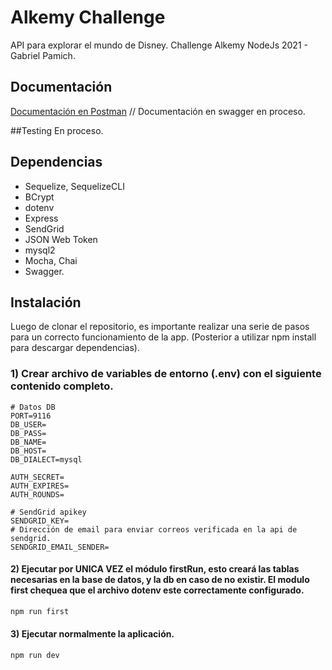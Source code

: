 # Alkemy Challenge

API para explorar el mundo de Disney. Challenge Alkemy NodeJs 2021 - Gabriel Pamich.

## Documentación
[Documentación en Postman](https://documenter.getpostman.com/view/15080099/UVJWrfnM) // Documentación en swagger en proceso. 

##Testing
En proceso.

## Dependencias
- Sequelize, SequelizeCLI
- BCrypt
- dotenv
- Express
- SendGrid
- JSON Web Token
- mysql2
- Mocha, Chai
- Swagger.



## Instalación

Luego de clonar el repositorio, es importante realizar una serie de pasos para un correcto funcionamiento de la app. (Posterior a utilizar npm install para descargar dependencias).

### 1) Crear archivo de variables de entorno (.env) con el siguiente contenido completo.

```
# Datos DB   
PORT=9116
DB_USER=
DB_PASS=
DB_NAME=
DB_HOST=
DB_DIALECT=mysql

AUTH_SECRET=
AUTH_EXPIRES=
AUTH_ROUNDS=

# SendGrid apikey
SENDGRID_KEY=
# Dirección de email para enviar correos verificada en la api de sendgrid.
SENDGRID_EMAIL_SENDER=

```

#### 2) Ejecutar por UNICA VEZ el módulo firstRun, esto creará las tablas necesarias en la base de datos, y la db en caso de no existir. El modulo first chequea que el archivo dotenv este correctamente configurado.
```bash
npm run first
```
#### 3) Ejecutar normalmente la aplicación.
```bash
npm run dev
```

